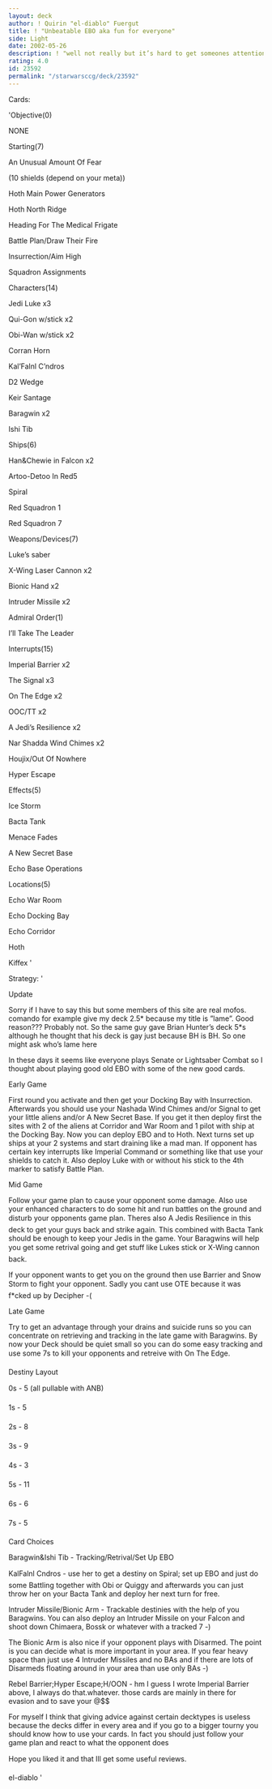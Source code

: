 ```yaml
---
layout: deck
author: ! Quirin "el-diablo" Fuergut
title: ! "Unbeatable EBO aka fun for everyone"
side: Light
date: 2002-05-26
description: ! "well not really but it’s hard to get someones attention these days.So just look at the deck and you’ll know what I mean."
rating: 4.0
id: 23592
permalink: "/starwarsccg/deck/23592"
---
```

Cards: 

'Objective(0) 

NONE


Starting(7)

An Unusual Amount Of Fear

(10 shields (depend on your meta))

Hoth Main Power Generators

Hoth North Ridge

Heading For The Medical Frigate

Battle Plan/Draw Their Fire

Insurrection/Aim High

Squadron Assignments


Characters(14)

Jedi Luke x3

Qui-Gon w/stick x2

Obi-Wan w/stick x2

Corran Horn

Kal’Falnl C’ndros

D2 Wedge

Keir Santage

Baragwin x2

Ishi Tib 


Ships(6)

Han&Chewie in Falcon x2

Artoo-Detoo In Red5

Spiral

Red Squadron 1

Red Squadron 7


Weapons/Devices(7)

Luke’s saber

X-Wing Laser Cannon x2

Bionic Hand x2

Intruder Missile x2


Admiral Order(1)

I’ll Take The Leader


Interrupts(15)

Imperial Barrier x2

The Signal x3

On The Edge x2

OOC/TT x2

A Jedi’s Resilience x2

Nar Shadda Wind Chimes x2

Houjix/Out Of Nowhere

Hyper Escape


Effects(5)

Ice Storm

Bacta Tank

Menace Fades

A New Secret Base

Echo Base Operations


Locations(5)

Echo War Room

Echo Docking Bay

Echo Corridor

Hoth

Kiffex '

Strategy: '

Update


Sorry if I have to say this but some members of this site are real mofos. comando for example give my deck 2.5* because my title is ”lame”. Good reason??? Probably not. So the same guy gave Brian Hunter’s deck 5*s although he thought that his deck is gay just because BH is BH. So one might ask who’s lame here


In these days it seems like everyone plays Senate or Lightsaber Combat so I thought about playing good old EBO with some of the new good cards.


Early Game 


First round you activate and then get your Docking Bay with Insurrection. Afterwards you should use your Nashada Wind Chimes and/or Signal to get your little aliens and/or A New Secret Base. If you get it then deploy first the sites with 2 of the aliens at Corridor and War Room and 1 pilot with ship at the Docking Bay. Now you can deploy EBO and to Hoth. Next turns set up ships at your 2 systems and start draining like a mad man. If opponent has certain key interrupts like Imperial Command or something like that use your shields to catch it. Also deploy Luke with or without his stick to the 4th marker to satisfy Battle Plan.


Mid Game


Follow your game plan to cause your opponent some damage. Also use your enhanced characters to do some hit and run battles on the ground and disturb your opponents game plan. Theres also A Jedis Resilience in this deck to get your guys back and strike again. This combined with Bacta Tank should be enough to keep your Jedis in the game. Your Baragwins will help you get some retrival going and get stuff like Lukes stick or X-Wing cannon back.

If your opponent wants to get you on the ground then use Barrier and Snow Storm to fight your opponent. Sadly you cant use OTE because it was f*cked up by Decipher -(


Late Game


Try to get an advantage through your drains and suicide runs so you can concentrate on retrieving and tracking in the late game with Baragwins. By now your Deck should be quiet small so you can do some easy tracking and use some 7s to kill your opponents and retreive with On The Edge.


Destiny Layout


0s - 5 (all pullable with ANB)

1s - 5

2s - 8

3s - 9

4s - 3

5s - 11

6s - 6

7s - 5


Card Choices


Baragwin&Ishi Tib - Tracking/Retrival/Set Up EBO


KalFalnl Cndros - use her to get a destiny on Spiral; set up EBO and just do some Battling together with Obi or Quiggy and afterwards you can just throw her on your Bacta Tank and deploy her next turn for free.


Intruder Missile/Bionic Arm - Trackable destinies with the help of you Baragwins. You can also deploy an Intruder Missile on your Falcon and shoot down Chimaera, Bossk or whatever with a tracked 7 -)

The Bionic Arm is also nice if your opponent plays with Disarmed. The point is you can decide what is more important in your area. If you fear heavy space than just use 4 Intruder Missiles and no BAs and if there are lots of Disarmeds floating around in your area than use only BAs -)


Rebel Barrier;Hyper Escape;H/OON - hm I guess I wrote Imperial Barrier above, I always do that.whatever. those cards are mainly in there for evasion and to save your @$$


For myself I think that giving advice against certain decktypes is useless because the decks differ in every area and if you go to a bigger tourny you should know how to use your cards. In fact you should just follow your game plan and react to what the opponent does


Hope you liked it and that Ill get some useful reviews.


el-diablo  '
